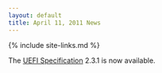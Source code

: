 ```yaml
---
layout: default
title: April 11, 2011 News
---
```

{% include site-links.md %}

The [UEFI Specification](http://www.uefi.org/specs) 2.3.1 is now available.